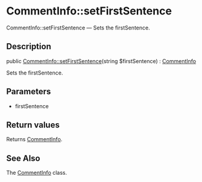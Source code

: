 CommentInfo::setFirstSentence
================

CommentInfo::setFirstSentence — Sets the firstSentence.

Description
---------------


public [CommentInfo::setFirstSentence](https://github.com/lingtalfi/DocTools/blob/master/doc/api/DocTools/Info/CommentInfo/setFirstSentence.md)(string $firstSentence) : [CommentInfo](https://github.com/lingtalfi/DocTools/blob/master/doc/api/DocTools/Info/CommentInfo.md)




Sets the firstSentence.




Parameters
--------------

- firstSentence
    

Return values
----------------

Returns [CommentInfo](https://github.com/lingtalfi/DocTools/blob/master/doc/api/DocTools/Info/CommentInfo.md).









See Also
-----------

The [CommentInfo](https://github.com/lingtalfi/DocTools/blob/master/doc/api/DocTools/Info/CommentInfo.md) class.
